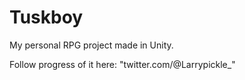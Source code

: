 # Tuskboy
 My personal RPG project made in Unity.
 
 Follow progress of it here: "twitter.com/@Larrypickle_"
